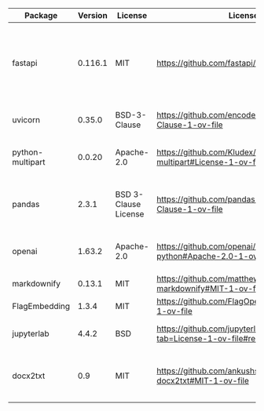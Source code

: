 | Package | Version | License | License URL | Description | Source | Catalog URL |
|---------|---------|---------|-------------|-------------|--------|--------------|
| fastapi | 0.116.1 | MIT  | https://github.com/fastapi/fastapi#MIT-1-ov-file  | FastAPI framework, high performance, easy to learn, fast to code, ready for production  | Unknown  | https://pypi.org/pypi/fastapi/0.116.1/json |
| uvicorn | 0.35.0 | BSD-3-Clause  | https://github.com/encode/uvicorn#BSD-3-Clause-1-ov-file  | The lightning-fast ASGI server.  | Unknown  | https://pypi.org/pypi/uvicorn/0.35.0/json |
| python-multipart | 0.0.20 |  Apache-2.0  | https://github.com/Kludex/python-multipart#License-1-ov-file  | A streaming multipart parser for Python  | Unknown  | https://pypi.org/pypi/python-multipart/0.0.20/json |
| pandas | 2.3.1 | BSD 3-Clause License  | https://github.com/pandas-dev/pandas#BSD-3-Clause-1-ov-file  | Powerful data structures for data analysis, time series, and statistics  | Unknown  | https://pypi.org/pypi/pandas/2.3.1/json |
| openai | 1.63.2 | Apache-2.0  | https://github.com/openai/openai-python#Apache-2.0-1-ov-file  | The official Python library for the openai API  | Unknown  | https://pypi.org/pypi/openai/1.63.2/json |
| markdownify | 0.13.1 | MIT  | https://github.com/matthewwithanm/python-markdownify#MIT-1-ov-file  | Convert HTML to markdown.  | Unknown  | https://pypi.org/pypi/markdownify/0.13.1/json |
| FlagEmbedding | 1.3.4 | MIT  | https://github.com/FlagOpen/FlagEmbedding#MIT-1-ov-file  | FlagEmbedding  | https://github.com/FlagOpen/FlagEmbedding  | https://pypi.org/pypi/FlagEmbedding/1.3.4/json |
| jupyterlab | 4.4.2 | BSD  | https://github.com/jupyterlab/jupyterlab?tab=License-1-ov-file#readme  | JupyterLab computational environment  | Unknown  | https://pypi.org/pypi/jupyterlab/4.4.2/json |
| docx2txt | 0.9 | MIT  | https://github.com/ankushshah89/python-docx2txt#MIT-1-ov-file  | A pure python-based utility to extract text and images from docx files.  | https://github.com/ankushshah89/python-docx2txt  | https://pypi.org/pypi/docx2txt/0.9/json |
